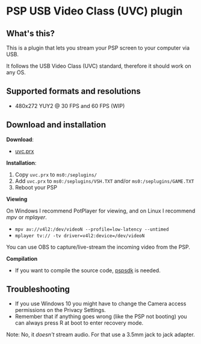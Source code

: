 # PSP USB Video Class (UVC) plugin

## What's this?

This is a plugin that lets you stream your PSP screen to your computer via USB.

It follows the USB Video Class (UVC) standard, therefore it should work on any OS.

## Supported formats and resolutions

* 480x272 YUY2 @ 30 FPS and 60 FPS (WIP)

## Download and installation

**Download**:

* [uvc.prx](https://github.com/xerpi/psp-uvc-usb-video-class/releases)

**Installation**:

1. Copy `uvc.prx` to `ms0:/seplugins/`
2. Add `uvc.prx` to `ms0:/seplugins/VSH.TXT` and/or `ms0:/seplugins/GAME.TXT`
3. Reboot your PSP

**Viewing**

On Windows I recommend PotPlayer for viewing, and on Linux I recommend *mpv* or *mplayer*.
* `mpv av://v4l2:/dev/videoN --profile=low-latency --untimed`
* `mplayer tv:// -tv driver=v4l2:device=/dev/videoN`

You can use OBS to capture/live-stream the incoming video from the PSP.

**Compilation**

* If you want to compile the source code, [pspsdk](https://github.com/pspdev/pspsdk/) is needed.

## Troubleshooting

* If you use Windows 10 you might have to change the Camera access permissions on the Privacy Settings.
* Remember that if anything goes wrong (like the PSP not booting) you can always press R at boot to enter recovery mode.

Note: No, it *doesn't* stream audio. For that use a 3.5mm jack to jack adapter.
